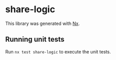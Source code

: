 # share-logic

This library was generated with [Nx](https://nx.dev).

## Running unit tests

Run `nx test share-logic` to execute the unit tests.
